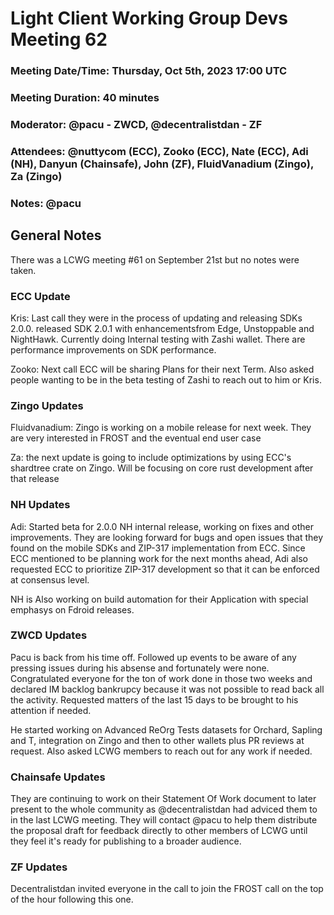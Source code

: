 # Light Client Working Group Devs Meeting 62
### Meeting Date/Time: Thursday, Oct 5th, 2023 17:00 UTC
### Meeting Duration: 40 minutes
### Moderator: @pacu - ZWCD, @decentralistdan - ZF
### Attendees: @nuttycom (ECC), Zooko (ECC), Nate (ECC), Adi (NH), Danyun (Chainsafe), John (ZF), FluidVanadium (Zingo), Za (Zingo)
### Notes: @pacu

## General Notes
There was a LCWG meeting #61 on September 21st but no notes were taken.

### ECC Update

Kris: Last call they were in the process of updating and releasing SDKs 2.0.0. released SDK 2.0.1
with enhancementsfrom Edge, Unstoppable and NightHawk. Currently doing Internal testing with Zashi wallet. There are performance improvements on SDK performance.

Zooko: Next call ECC will be sharing Plans for their next Term. Also asked people wanting to be in the beta testing of Zashi to reach out to him or Kris. 

### Zingo Updates

Fluidvanadium: Zingo is working on a mobile release for next week. They are very interested in FROST and the eventual end user case

Za: the next update is going to include optimizations by using ECC's shardtree crate on Zingo.
Will be focusing on core rust development after that release

### NH Updates

Adi: Started beta for 2.0.0 NH internal release, working on fixes and other improvements. They are looking forward for bugs and open issues that they found on the mobile SDKs and ZIP-317 implementation from ECC. Since ECC mentioned to be planning work for the next months ahead, Adi also requested ECC to prioritize ZIP-317 development so that it can be enforced at consensus level. 

NH is Also working on build automation for their Application with special emphasys on Fdroid releases.


### ZWCD Updates
Pacu is back from his time off. Followed up events to be aware of any pressing issues during 
his absense and fortunately were none. Congratulated everyone for the ton of work done in 
those two weeks and declared IM backlog bankrupcy because it was not possible to read back
all the activity. Requested matters of the last 15 days to be brought to his attention if needed. 

He started working on Advanced ReOrg Tests datasets for Orchard, Sapling and T, integration on Zingo and then to other wallets plus PR reviews at request. Also asked LCWG members to reach out for any work if needed.

### Chainsafe Updates
They are continuing to work on their Statement Of Work document to later present to the whole community as @decentralistdan had adviced them to in the last LCWG meeting. They will contact @pacu to help them distribute the proposal draft for feedback directly to other members of LCWG until they feel it's ready for publishing to a broader audience.

### ZF Updates

Decentralistdan invited everyone in the call to join the FROST call on the top of the hour following this one.
